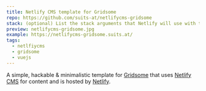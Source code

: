```yaml
---
title: Netlify CMS template for Gridsome
repo: https://github.com/suits-at/netlifycms-gridsome
stack: (optional) List the stack arguments that Netlify will use with the DTN button. eg: cms
preview: netlifycms-gridsome.jpg
example: https://netlifycms-gridsome.suits.at/
tags:
  - netlfiycms
  - gridsome
  - vuejs
---
```


A simple, hackable & minimalistic template for [Gridsome](https://gridsome.org/) that uses [Netlify CMS](https://netlifycms.org) for content and is hosted by [Netlify](https://netlify.com).
